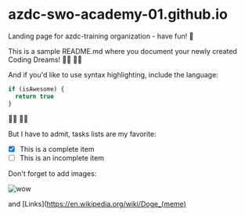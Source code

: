 # azdc-swo-academy-01.github.io

Landing page for azdc-training organization - have fun! 🚀

This is a sample README.md where you document your newly created Coding Dreams! 🧚‍♀️ 🧚‍♂️

And if you'd like to use syntax highlighting, include the language:

```javascript
if (isAwesome) {
  return true
}
```

🦸‍♀️ 🦸‍♂️

But I have to admit, tasks lists are my favorite:

- [x] This is a complete item
- [ ] This is an incomplete item

Don't forget to add images:

![wow](https://upload.wikimedia.org/wikipedia/en/5/5f/Original_Doge_meme.jpg)

and [Links](https://en.wikipedia.org/wiki/Doge_(meme)
